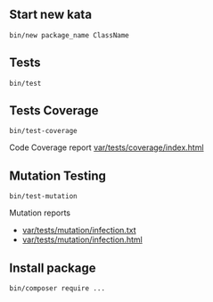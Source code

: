 Start new kata
--------------

```
bin/new package_name ClassName
```

Tests
-----

```
bin/test
```


Tests Coverage
--------------

```
bin/test-coverage
```

Code Coverage report [var/tests/coverage/index.html](var/tests/coverage/index.html)


Mutation Testing
----------------

```
bin/test-mutation
```

Mutation reports

* [var/tests/mutation/infection.txt](var/tests/mutation/infection.txt)
* [var/tests/mutation/infection.html](var/tests/mutation/infection.html)


Install package
---------------

```
bin/composer require ...
```
